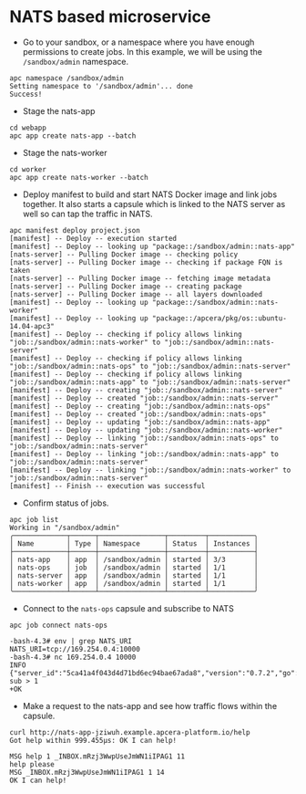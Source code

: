 # NATS based microservice

- Go to your sandbox, or a namespace where you have enough permissions to create jobs.
  In this example, we will be using the `/sandbox/admin` namespace.

```
apc namespace /sandbox/admin
Setting namespace to '/sandbox/admin'... done
Success!
```

- Stage the nats-app

```
cd webapp
apc app create nats-app --batch
```

- Stage the nats-worker

```
cd worker
apc app create nats-worker --batch
```

- Deploy manifest to build and start NATS Docker image 
  and link jobs together. It also starts a capsule which
  is linked to the NATS server as well so can tap the
  traffic in NATS.

```
apc manifest deploy project.json
[manifest] -- Deploy -- execution started
[manifest] -- Deploy -- looking up "package::/sandbox/admin::nats-app"
[nats-server] -- Pulling Docker image -- checking policy
[nats-server] -- Pulling Docker image -- checking if package FQN is taken
[nats-server] -- Pulling Docker image -- fetching image metadata
[nats-server] -- Pulling Docker image -- creating package
[nats-server] -- Pulling Docker image -- all layers downloaded
[manifest] -- Deploy -- looking up "package::/sandbox/admin::nats-worker"
[manifest] -- Deploy -- looking up "package::/apcera/pkg/os::ubuntu-14.04-apc3"
[manifest] -- Deploy -- checking if policy allows linking "job::/sandbox/admin::nats-worker" to "job::/sandbox/admin::nats-server"
[manifest] -- Deploy -- checking if policy allows linking "job::/sandbox/admin::nats-ops" to "job::/sandbox/admin::nats-server"
[manifest] -- Deploy -- checking if policy allows linking "job::/sandbox/admin::nats-app" to "job::/sandbox/admin::nats-server"
[manifest] -- Deploy -- creating "job::/sandbox/admin::nats-server"
[manifest] -- Deploy -- created "job::/sandbox/admin::nats-server"
[manifest] -- Deploy -- creating "job::/sandbox/admin::nats-ops"
[manifest] -- Deploy -- created "job::/sandbox/admin::nats-ops"
[manifest] -- Deploy -- updating "job::/sandbox/admin::nats-app"
[manifest] -- Deploy -- updating "job::/sandbox/admin::nats-worker"
[manifest] -- Deploy -- linking "job::/sandbox/admin::nats-ops" to "job::/sandbox/admin::nats-server"
[manifest] -- Deploy -- linking "job::/sandbox/admin::nats-app" to "job::/sandbox/admin::nats-server"
[manifest] -- Deploy -- linking "job::/sandbox/admin::nats-worker" to "job::/sandbox/admin::nats-server"
[manifest] -- Finish -- execution was successful
```

- Confirm status of jobs.

```
apc job list
Working in "/sandbox/admin"
╭─────────────┬──────┬────────────────┬─────────┬───────────╮
│ Name        │ Type │ Namespace      │ Status  │ Instances │
├─────────────┼──────┼────────────────┼─────────┼───────────┤
│ nats-app    │ app  │ /sandbox/admin │ started │ 3/3       │
│ nats-ops    │ job  │ /sandbox/admin │ started │ 1/1       │
│ nats-server │ app  │ /sandbox/admin │ started │ 1/1       │
│ nats-worker │ app  │ /sandbox/admin │ started │ 1/1       │
╰─────────────┴──────┴────────────────┴─────────┴───────────╯
```

- Connect to the `nats-ops` capsule and subscribe to NATS

```
apc job connect nats-ops

-bash-4.3# env | grep NATS_URI
NATS_URI=tcp://169.254.0.4:10000
-bash-4.3# nc 169.254.0.4 10000
INFO {"server_id":"5ca41a4f043d4d71bd6ec94bae67ada8","version":"0.7.2","go":"go1.5.2","host":"0.0.0.0","port":4222,"auth_required":false,"ssl_required":false,"tls_required":false,"tls_verify":false,"max_payload":1048576} 
sub > 1
+OK
```

- Make a request to the nats-app and see how traffic flows within the capsule.

```
curl http://nats-app-jziwuh.example.apcera-platform.io/help
Got help within 999.455µs: OK I can help!
```

```
MSG help 1 _INBOX.mRzj3WwpUseJmWN1iIPAG1 11
help please
MSG _INBOX.mRzj3WwpUseJmWN1iIPAG1 1 14
OK I can help!
```

